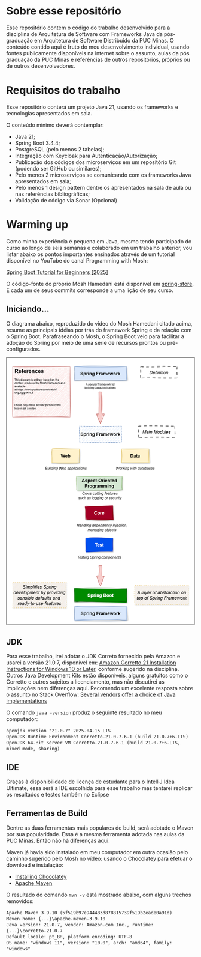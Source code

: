# Sobre esse repositório

Esse repositório contem o código do trabalho desenvolvido para a disciplina de Arquitetura de Software com Frameworks Java da pós-graduação em Arquitetura de Software Distribuído da PUC Minas. O conteúdo contido aqui é fruto do meu desenvolvimento individual, usando fontes publicamente disponíveis na internet sobre o assunto, aulas da pós graduação da PUC Minas e referências de outros repositórios, próprios ou de outros desenvolvedores.

# Requisitos do trabalho

Esse repositório conterá um projeto Java 21, usando os frameworks e tecnologias apresentados em sala.

O conteúdo mínimo deverá contemplar:

- Java 21;
- Spring Boot 3.4.4;
- PostgreSQL (pelo menos 2 tabelas);
- Integração com Keycloak para Autenticação/Autorização;
- Publicação dos códigos dos microserviços em um repositório Git (podendo ser GitHub ou similares);
- Pelo menos 2 microserviços se comunicando com os frameworks Java apresentados em sala;
- Pelo menos 1 design pattern dentre os apresentados na sala de aula ou nas referências bibliográficas;
- Validação de código via Sonar (Opcional)

# Warming up

Como minha experiência é pequena em Java, mesmo tendo participado do curso ao longo de seis semanas e colaborado em um trabalho anterior, vou listar abaixo os pontos importantes ensinados através de um tutorial disponível no YouTube do canal Programming with Mosh:

[Spring Boot Tutorial for Beginners [2025]](https://www.youtube.com/watch?v=gJrjgg1KVL4)

O código-fonte do próprio Mosh Hamedani está disponível em [spring-store](https://github.com/mosh-hamedani/spring-store). E cada um de seus commits corresponde a uma lição de seu curso.

## Iniciando...

O diagrama abaixo, reproduzido do vídeo do Mosh Hamedani citado acima, resume as principais idéias por trás do framework Spring e da relação com o Spring Boot. Parafraseando o Mosh, o Spring Boot veio para facilitar a adoção do Spring por meio de uma série de recursos prontos ou pré-configurados.

![Spring e Spring Boot](spring-and-spring-boot.png)

## JDK

Para esse trabalho, irei adotar o JDK Correto fornecido pela Amazon e usarei a versão 21.0.7, disponível em: [Amazon Corretto 21 Installation Instructions for Windows 10 or Later](https://docs.aws.amazon.com/corretto/latest/corretto-21-ug/windows-install.html), conforme sugerido na disciplina. Outros Java Development Kits estão disponíveis, alguns gratuitos como o Corretto e outros sujeitos a licenciamento, mas não discutirei as implicações nem diferenças aqui. Recomendo um excelente resposta sobre o assunto no Stack Overflow: [Several vendors offer a choice of Java implementations](https://stackoverflow.com/questions/58250782/which-free-version-of-java-can-i-use-for-production-environments-and-or-commerci/58260110#58260110)

O comando `java -version` produz o seguinte resultado no meu computador:

```shell
openjdk version "21.0.7" 2025-04-15 LTS
OpenJDK Runtime Environment Corretto-21.0.7.6.1 (build 21.0.7+6-LTS)
OpenJDK 64-Bit Server VM Corretto-21.0.7.6.1 (build 21.0.7+6-LTS, mixed mode, sharing)
```

## IDE

Graças à disponibilidade de licença de estudante para o IntelliJ Idea Ultimate, essa será a IDE escolhida para esse trabalho mas tentarei replicar os resultados e testes também no Eclipse

## Ferramentas de Build

Dentre as duas ferramentas mais populares de build, será adotado o Maven por sua popularidade. Essa é a mesma ferramenta adotada nas aulas da PUC Minas. Então não há diferenças aqui.

Maven já havia sido instalado em meu computador em outra ocasião pelo caminho sugerido pelo Mosh no vídeo: usando o Chocolatey para efetuar o download e instalação: 
- [Installing Chocolatey](https://chocolatey.org/install?_gl=1*1gzkr8j*_ga*MTc0Mjc5MTE1OS4xNzUxMjI3NTk4*_ga_0WDD29GGN2*czE3NTEyMjc1OTgkbzEkZzEkdDE3NTEyMjc3MjMkajMzJGwwJGgw)
- [Apache Maven](https://maven.apache.org/install.html)

O resultado do comando `mvn -v` está mostrado abaixo, com alguns trechos removidos:

```shell
Apache Maven 3.9.10 (5f519b97e944483d878815739f519b2eade0a91d)
Maven home: {...}\apache-maven-3.9.10
Java version: 21.0.7, vendor: Amazon.com Inc., runtime: {...}\corretto-21.0.7
Default locale: pt_BR, platform encoding: UTF-8
OS name: "windows 11", version: "10.0", arch: "amd64", family: "windows"
```
